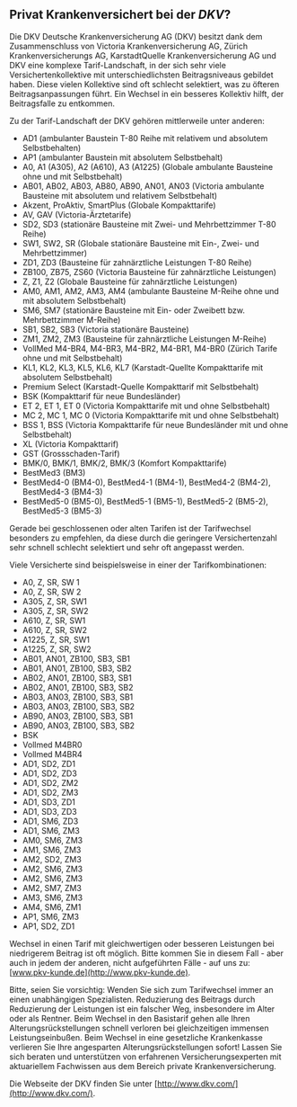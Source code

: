 ## Privat Krankenversichert bei der *DKV*?

Die DKV Deutsche Krankenversicherung AG (DKV) 
besitzt dank dem Zusammenschluss von Victoria Krankenversicherung AG, Zürich Krankenversicherungs AG, KarstadtQuelle Krankenversicherung AG und DKV
eine komplexe Tarif-Landschaft, in der sich sehr viele Versichertenkollektive mit unterschiedlichsten Beitragsniveaus gebildet haben. Diese vielen Kollektive sind oft schlecht selektiert, was zu öfteren Beitragsanpassungen führt. Ein Wechsel in ein besseres Kollektiv hilft, der Beitragsfalle zu entkommen.

Zu der Tarif-Landschaft der DKV gehören mittlerweile unter anderen:

* AD1 (ambulanter Baustein T-80 Reihe mit relativem und absolutem Selbstbehalten)
* AP1 (ambulanter Baustein mit absolutem Selbstbehalt)
* A0, A1 (A305), A2 (A610), A3 (A1225) (Globale ambulante Bausteine ohne und mit Selbstbehalt)
* AB01, AB02, AB03, AB80, AB90, AN01, AN03 (Victoria ambulante Bausteine mit absolutem und relativem Selbstbehalt)
* Akzent, ProAktiv, SmartPlus (Globale Kompakttarife)
* AV, GAV (Victoria-Ärztetarife)
* SD2, SD3 (stationäre Bausteine mit Zwei- und Mehrbettzimmer T-80 Reihe)
* SW1, SW2, SR (Globale stationäre Bausteine mit Ein-, Zwei- und Mehrbettzimmer)
* ZD1, ZD3 (Bausteine für zahnärztliche Leistungen T-80 Reihe)
* ZB100, ZB75, ZS60 (Victoria Bausteine für zahnärztliche Leistungen)
* Z, Z1, Z2 (Globale Bausteine für zahnärztliche Leistungen)
* AM0, AM1, AM2, AM3, AM4 (ambulante Bausteine M-Reihe ohne und mit absolutem Selbstbehalt)
* SM6, SM7 (stationäre Bausteine mit Ein- oder Zweibett bzw. Mehrbettzimmer M-Reihe)
* SB1, SB2, SB3 (Victoria stationäre Bausteine)
* ZM1, ZM2, ZM3 (Bausteine für zahnärztliche Leistungen M-Reihe)
* VollMed M4-BR4, M4-BR3, M4-BR2, M4-BR1, M4-BR0 (Zürich Tarife ohne und mit Selbstbehalt)
* KL1, KL2, KL3, KL5, KL6, KL7 (Karstadt-Quellte Kompakttarife mit absolutem Selbstbehalt)
* Premium Select (Karstadt-Quelle Kompakttarif mit Selbstbehalt)
* BSK (Kompakttarif für neue Bundesländer) 
* ET 2, ET 1, ET 0 (Victoria Kompakttarife mit und ohne Selbstbehalt)
* MC 2, MC 1, MC 0 (Victoria Kompakttarife mit und ohne Selbstbehalt)
* BSS 1, BSS (Victoria Kompakttarife für neue Bundesländer mit und ohne Selbstbehalt)
* XL (Victoria Kompakttarif) 
* GST (Grossschaden-Tarif)
* BMK/0, BMK/1, BMK/2, BMK/3 (Komfort Kompakttarife)
* BestMed3 (BM3)
* BestMed4-0 (BM4-0), BestMed4-1 (BM4-1), BestMed4-2 (BM4-2), BestMed4-3 (BM4-3) 
* BestMed5-0 (BM5-0), BestMed5-1 (BM5-1), BestMed5-2 (BM5-2), BestMed5-3 (BM5-3) 

Gerade bei geschlossenen oder alten Tarifen ist der Tarifwechsel besonders zu empfehlen, 
da diese durch die geringere Versichertenzahl sehr schnell schlecht selektiert und sehr oft angepasst werden.

Viele Versicherte sind beispielsweise in einer der Tarifkombinationen:

* A0, Z, SR, SW 1
* A0, Z, SR, SW 2
* A305, Z, SR, SW1
* A305, Z, SR, SW2
* A610, Z, SR, SW1
* A610, Z, SR, SW2
* A1225, Z, SR, SW1
* A1225, Z, SR, SW2
* AB01, AN01, ZB100, SB3, SB1
* AB01, AN01, ZB100, SB3, SB2
* AB02, AN01, ZB100, SB3, SB1
* AB02, AN01, ZB100, SB3, SB2
* AB03, AN03, ZB100, SB3, SB1
* AB03, AN03, ZB100, SB3, SB2
* AB90, AN03, ZB100, SB3, SB1
* AB90, AN03, ZB100, SB3, SB2
* BSK
* Vollmed M4BR0
* Vollmed M4BR4
* AD1, SD2, ZD1
* AD1, SD2, ZD3
* AD1, SD2, ZM2
* AD1, SD2, ZM3
* AD1, SD3, ZD1
* AD1, SD3, ZD3
* AD1, SM6, ZD3
* AD1, SM6, ZM3
* AM0, SM6, ZM3
* AM1, SM6, ZM3
* AM2, SD2, ZM3
* AM2, SM6, ZM3
* AM2, SM6, ZM3
* AM2, SM7, ZM3
* AM3, SM6, ZM3
* AM4, SM6, ZM1
* AP1, SM6, ZM3
* AP1, SD2, ZD1

Wechsel in einen Tarif mit gleichwertigen oder besseren Leistungen bei niedrigerem Beitrag ist oft möglich.
Bitte kommen Sie in diesem Fall - aber auch in jedem der anderen, nicht aufgeführten Fälle - auf uns zu: [www.pkv-kunde.de](http://www.pkv-kunde.de).

Bitte, seien Sie vorsichtig: Wenden Sie sich zum Tarifwechsel immer an einen unabhängigen Spezialisten. Reduzierung des Beitrags durch Reduzierung der Leistungen ist ein falscher Weg, insbesondere im Alter oder als Rentner. Beim Wechsel in den Basistarif gehen alle Ihren Alterungsrückstellungen schnell verloren bei gleichzeitigen immensen Leistungseinbußen. Beim Wechsel in eine gesetzliche Krankenkasse verlieren Sie Ihre angesparten Alterungsrückstellungen sofort! Lassen Sie sich beraten und unterstützen von erfahrenen Versicherungsexperten mit aktuariellem Fachwissen aus dem Bereich private Krankenversicherung.

Die Webseite der DKV finden Sie unter [http://www.dkv.com/](http://www.dkv.com/).


